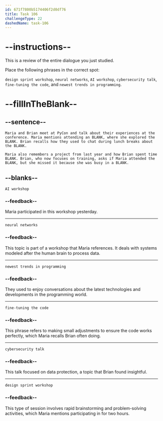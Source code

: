 ```yaml
---
id: 671f7800b5174406f2d0df76
title: Task 106
challengeType: 22
dashedName: task-106
---
```


# --instructions--

This is a review of the entire dialogue you just studied.

Place the following phrases in the correct spot:

`design sprint workshop`, `neural networks`, `AI workshop`, `cybersecurity talk`, `fine-tuning the code`, and `newest trends in programming`.

# --fillInTheBlank--

## --sentence--

`Maria and Brian meet at PyCon and talk about their experiences at the conference. Maria mentions attending an BLANK, where she explored the BLANK. Brian recalls how they used to chat during lunch breaks about the BLANK.`

`Maria also remembers a project from last year and how Brian spent time BLANK. Brian, who now focuses on training, asks if Maria attended the BLANK, but she missed it because she was busy in a BLANK.`

## --blanks--

`AI workshop`

### --feedback--

Maria participated in this workshop yesterday.

---

`neural networks`

### --feedback--

This topic is part of a workshop that Maria references. It deals with systems modeled after the human brain to process data.

---

`newest trends in programming`

### --feedback--

They used to enjoy conversations about the latest technologies and developments in the programming world.

---

`fine-tuning the code`

### --feedback--

This phrase refers to making small adjustments to ensure the code works perfectly, which Maria recalls Brian often doing.

---

`cybersecurity talk`

### --feedback--

This talk focused on data protection, a topic that Brian found insightful.

---

`design sprint workshop`

### --feedback--

This type of session involves rapid brainstorming and problem-solving activities, which Maria mentions participating in for two hours.
